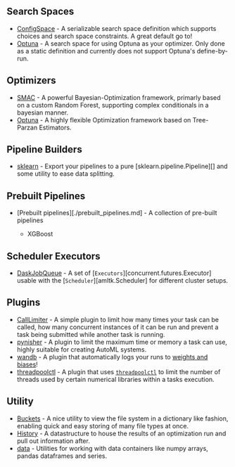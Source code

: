 ## Search Spaces
* [ConfigSpace](./configspace.md) - A serializable search space definition which
 supports choices and search space constraints. A great default go to!
* [Optuna](./optuna.md) - A search space for using Optuna as your optimizer. Only
 done as a static definition and currently does not support Optuna's define-by-run.

## Optimizers

* [SMAC](./smac.md) - A powerful Bayesian-Optimization framework, primarly based on a custom
 Random Forest, supporting complex conditionals in a bayesian manner.
* [Optuna](./optuna.md) - A highly flexible Optimization framework based on Tree-Parzan
 Estimators.

## Pipeline Builders

* [sklearn](./sklearn.md) - Export your pipelines to a pure [sklearn.pipeline.Pipeline][]
    and some utility to ease data splitting.

## Prebuilt Pipelines

* [Prebuilt pipelines][./prebuilt_pipelines.md] - A collection of pre-built pipelines

    * XGBoost

## Scheduler Executors

* [DaskJobQueue](./dask-jobqueue.md) - A set of [`Executors`][concurrent.futures.Executor]
    usable with the [`Scheduler`][amltk.Scheduler] for different cluster setups.

## Plugins

* [CallLimiter](./call_limiter.md) - A simple plugin to limit how many times your task
    can be called, how many concurrent instances of it can be run and prevent a task being
    submitted while another task is running.
* [pynisher](./pynisher.md) - A plugin to limit the maximum time or memory a task can
    use, highly suitable for creating AutoML systems.
* [wandb](./wandb.md) - A plugin that automatically logs your runs to
    [weights and biases](https://wandb.ai/site)!
* [threadpoolctl](./threadpoolctl.md) - A plugin that uses
[`threadpoolctl`](https://github.com/joblib/threadpoolctl) to limit the number of threads used
by certain numerical libraries within a tasks execution.

## Utility

* [Buckets](./buckets.md) - A nice utility to view the file system in a dictionary like
    fashion, enabling quick and easy storing of many file types at once.
* [History](./history.md) - A datastructure to house the results of an optimization run and
    pull out information after.
* [data](./data.md) - Utilities for working with data containers like numpy arrays, pandas
    dataframes and series.
